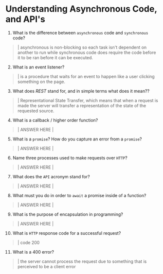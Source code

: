 # Understanding Asynchronous Code, and API's
01. What is the difference between `asynchronous` code and `synchronous` code?

  > | asynchronous is non-blocking so each task isn't dependent on another to run while synchronous code does require the code before it to be ran before it can be executed.

02. What is an event listener?

  > | is a procedure that waits for an event to happen like a user clicking something on the page.

03. What does *REST* stand for, and in simple terms what does it mean??

  > | Representational State Transfer, which means that when a request is made the server will transfer a representation of the state of the requested source.

04. What is a callback / higher order function?

  > | ANSWER HERE |

05. What is a `promise`? How do you capture an error from a `promise`?

  > | ANSWER HERE |

06. Name three processes used to make requests over `HTTP`?

  > | ANSWER HERE |

07. What does the `API` acronym stand for?

  > | ANSWER HERE |

08. What must you do in order to `await` a promise inside of a function?

  > | ANSWER HERE |

09. What is the purpose of encapsulation in programming?

  > | ANSWER HERE |

10. What is `HTTP` response code for a successful request?

  > | code 200

11. What is a 400 error?

  > | the server cannot process the request due to something that is perceived to be a client error
